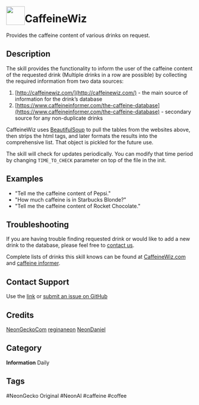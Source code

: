 # <img src='./logo.svg' card_color="#FF8600" width="50" style="vertical-align:bottom" style="vertical-align:bottom">CaffeineWiz

Provides the caffeine content of various drinks on request.

## Description

The skill provides the functionality to inform the user of the caffeine content of the requested drink (Multiple drinks in a row are possible)
by collecting the required information from two data sources:

1.  [http://caffeinewiz.com/](http://caffeinewiz.com/) - the main source of information for the drink’s database
2.  [https://www.caffeineinformer.com/the-caffeine-database](https://www.caffeineinformer.com/the-caffeine-database) - secondary source for any non-duplicate drinks
    

CaffeineWiz uses [BeautifulSoup](https://www.crummy.com/software/BeautifulSoup/bs4/doc/) to pull the tables from the websites above, then strips the html tags, and later formats the results into the comprehensive list. That object is pickled for the future use.

The skill will check for updates periodically. You can modify that time period by changing `TIME_TO_CHECK` parameter on top of the file in the init.

## Examples
* "Tell me the caffeine content of Pepsi."
* "How much caffeine is in Starbucks Blonde?"
* "Tell me the caffeine content of Rocket Chocolate."

## Troubleshooting

If you are having trouble finding requested drink or would like to add a new drink to the database,
please feel free to [contact us](https://neongecko.com/ContactUs).

Complete lists of drinks this skill knows can be found at [CaffeineWiz.com](https://caffeinewiz.com) and 
[caffeine informer](https://www.caffeineinformer.com/the-caffeine-database).

## Contact Support

Use the [link](https://neongecko.com/ContactUs) or [submit an issue on GitHub](https://help.github.com/en/articles/creating-an-issue)

## Credits
[NeonGeckoCom](https://github.com/NeonGeckoCom)
[reginaneon](https://github.com/reginaneon)
[NeonDaniel](https://github.com/NeonDaniel)

## Category
**Information**
Daily

## Tags
#NeonGecko Original
#NeonAI
#caffeine
#coffee
